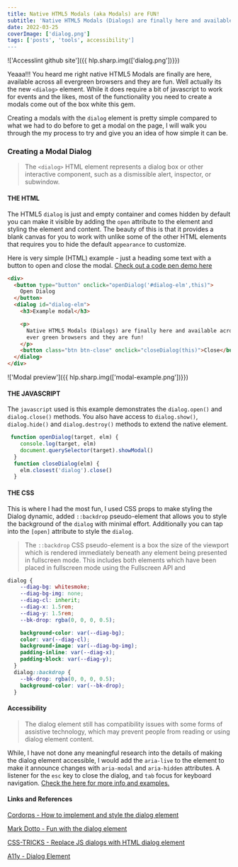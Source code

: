 ```yaml
---
title: Native HTML5 Modals (aka Modals) are FUN!
subtitle: 'Native HTML5 Modals (Dialogs) are finally here and available across all ever green browsers and they are fun!'
date: 2022-03-25
coverImage: ['dialog.png']
tags: ['posts', 'tools', accessibility']
---
```



<!-- image -->
!['Accesslint github site']({{ hlp.sharp.img(['dialog.png'])}})

Yeaaa!!! You heard me right native HTML5 Modals are finally are here, available across all evergreen browsers and they are fun. Well actually its the new `<dialog>` element. While it does require a bit of javascript to work for events and the likes, most of the functionality you need to create a modals come out of the box white this gem.

Creating a modals with the `dialog` element is pretty simple compared to what we had to do before to get a modal on the page, I will walk you through the my process to try and give you an idea of how simple it can be.
### Creating a Modal Dialog

> The `<dialog>` HTML element represents a dialog box or other interactive component, such as a dismissible alert, inspector, or subwindow.

#### THE HTML

The HTML5 `dialog` is just and empty container and comes hidden by default you can make it visible by adding the `open` attribute to the element and styling the element and content. The beauty of this is that it provides a blank canvas for you to work with unlike some of the other HTML elements that requires you to hide the default `appearance` to customize.

Here is very simple (HTML) example - just a heading some text with a button to open and close the modal. <a href="https://codepen.io/shawn-sandy/pen/XWVMRgz" target="_blank" rel="">Check out a code pen demo here</a>


```html
<div>
  <button type="button" onclick="openDialog('#dialog-elm',this)">
    Open Dialog
  </button>
  <dialog id="dialog-elm">
    <h3>Example modal</h3>

    <p>
      Native HTML5 Modals (Dialogs) are finally here and available across all
      ever green browsers and they are fun!
    </p>
    <button class="btn btn-close" onclick="closeDialog(this)">Close</button>
  </dialog>
</div>
```

!['Modal preview']({{ hlp.sharp.img(['modal-example.png'])}})

#### THE JAVASCRIPT

The `javascript` used is this example demonstrates the `dialog.open()` and `dialog.close()` methods. You also have access to `dialog.show()`, `dialog.hide()` and `dialog.destroy()` methods to extend the native element.

```js
 function openDialog(target, elm) {
    console.log(target, elm)
    document.querySelector(target).showModal()
  }
  function closeDialog(elm) {
    elm.closest('dialog').close()
  }
```

#### THE CSS

This is where I had the most fun, I used CSS props to make styling the Dialog dynamic, added `::backdrop` pseudo-element that allows you to style the background of the `dialog` with minimal effort. Additionally you can tap into the `[open]` attribute to style the `dialog`.

> The `::backdrop` CSS pseudo-element is a box the size of the viewport which is rendered immediately beneath any element being presented in fullscreen mode. This includes both elements which have been placed in fullscreen mode using the Fullscreen API and <dialog> elements.

```css
dialog {
    --diag-bg: whitesmoke;
    --diag-bg-img: none;
    --diag-cl: inherit;
    --diag-x: 1.5rem;
    --diag-y: 1.5rem;
    --bk-drop: rgba(0, 0, 0, 0.5);

    background-color: var(--diag-bg);
    color: var(--diag-cl);
    background-image: var(--diag-bg-img);
    padding-inline: var(--diag-x);
    padding-block: var(--diag-y);
  }
  dialog::backdrop {
    --bk-drop: rgba(0, 0, 0, 0.5);
    background-color: var(--bk-drop);
  }
  ```

#### Accessibility

> The dialog element still has compatibility issues with some forms of assistive technology, which may prevent people from reading or using dialog element content.

While, I have not done any meaningful research into the details of making the dialog element accessible, I would add the `aria-live` to the element to make it announce changes with `aria-modal` and `aria-hidden`  attributes. A listener for the `esc` key to close the dialog, and `tab` focus for keyboard navigation. [Check the here for more info and examples.](https://www.w3.org/TR/wai-aria-practices/examples/dialog-modal/dialog.html)


#### Links and References

[Cordorps - How to implement and style the dialog element](https://tympanus.net/codrops/2021/10/06/how-to-implement-and-style-the-dialog-element/)

[Mark Dotto - Fun with the dialog element](https://markdotto.com/2022/03/16/dialog-element/)

[CSS-TRICKS - Replace JS dialogs with HTML dialog element](https://css-tricks.com/replace-javascript-dialogs-html-dialog-element/)

[A11y - Dialog Element](https://a11y-dialog.netlify.app/)
